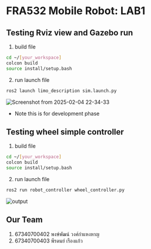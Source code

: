 # FRA532 Mobile Robot: LAB1

## Testing Rviz view and Gazebo run
1) build file
```bash
cd ~/[your_workspace]
colcon build
source install/setup.bash 
```
2) run launch file
```bash
ros2 launch limo_description sim.launch.py
```
![Screenshot from 2025-02-04 22-34-33](https://github.com/user-attachments/assets/5e853149-dc23-49d1-aaf4-c46dc668d1f5)

* Note this is for development phase

## Testing wheel simple controller
1) build file
```bash
cd ~/[your_workspace]
colcon build
source install/setup.bash 
```
2) run launch file
```bash
ros2 run robot_controller wheel_controller.py 
```
![output](https://github.com/user-attachments/assets/5fb091b0-8f33-4949-9e40-43433b6dfec0)


## Our Team

1. 67340700402 พงษ์พัฒน์ วงศ์กำแหงหาญ
2. 67340700403 พีรดนย์ เรืองแก้ว
